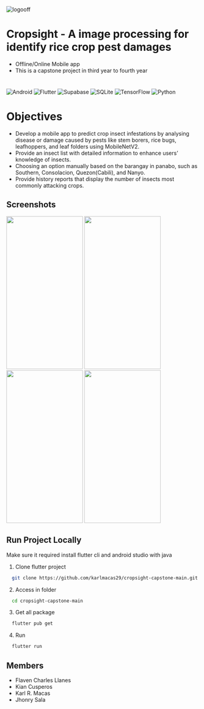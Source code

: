 
![logooff](https://github.com/user-attachments/assets/8d369db8-8f4f-4be0-a2b9-95e66f378fec)
# Cropsight - A image processing for identify rice crop pest damages

- Offline/Online Mobile app
- This is a capstone project in third year to fourth year
# 
![Android](https://img.shields.io/badge/Android-3DDC84?style=for-the-badge&logo=android&logoColor=white)
![Flutter](https://img.shields.io/badge/Flutter-%2302569B.svg?style=for-the-badge&logo=Flutter&logoColor=white)
![Supabase](https://img.shields.io/badge/Supabase-3ECF8E?style=for-the-badge&logo=supabase&logoColor=white)
![SQLite](https://img.shields.io/badge/sqlite-%2307405e.svg?style=for-the-badge&logo=sqlite&logoColor=white)
![TensorFlow](https://img.shields.io/badge/TensorFlow-%23FF6F00.svg?style=for-the-badge&logo=TensorFlow&logoColor=white)
![Python](https://img.shields.io/badge/python-3670A0?style=for-the-badge&logo=python&logoColor=ffdd54)


# Objectives
- Develop a mobile app to predict crop insect infestations by analysing disease or damage caused by pests like stem borers, rice bugs, leafhoppers, and leaf folders using MobileNetV2.
- Provide an insect list with detailed information to enhance users’ knowledge of insects.
- Choosing an option manually based on the barangay in panabo, such as Southern, Consolacion, Quezon(Cabili), and Nanyo.
- Provide history reports that display the number of insects most commonly attacking crops.

## Screenshots
<img src="https://github.com/user-attachments/assets/fede1c2b-4d8e-4866-8f68-319cfbd54351" width="200" height="400px"  />
<img src="https://github.com/user-attachments/assets/09bb44c3-8fc6-4310-bf85-0c8a469931ac" width="200" height="400px"  />
<img src="https://github.com/user-attachments/assets/59fe1e63-f792-4d2b-9ee8-aa1623b70944" width="200" height="400px"  />
<img src="https://github.com/user-attachments/assets/bd7b1532-15f8-4eba-8ca7-5f1e7410a6eb" width="200" height="400px"  />


## Run Project Locally
Make sure it required install flutter cli and android studio with java

1. Clone flutter project
```bash
  git clone https://github.com/karlmacas29/cropsight-capstone-main.git
```

2. Access in folder
```bash
  cd cropsight-capstone-main
```

3. Get all package
```bash
  flutter pub get
```

4. Run 
```bash
  flutter run
```

## Members
- Flaven Charles Llanes
- Kian Cusperos
- Karl R. Macas
- Jhonry Sala


